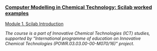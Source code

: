 ### [Computer Modelling in Chemical Technology: Scilab worked examples](README.md)


[Module 1. Scilab Introduction](01/README.md)

_The course is a part of Innovative Chemical Technologies (ICT) studies, supported by “International programme of education on Innovative Chemical Technologies (POWR.03.03.00-00-M070/16)" project._
